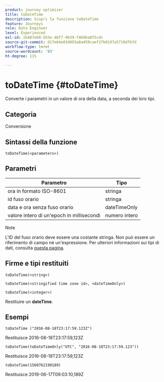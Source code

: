 ```yaml
---
product: journey optimizer
title: toDateTime
description: Scopri la funzione toDateTime
feature: Journeys
role: Data Engineer
level: Experienced
exl-id: 2b487e60-593e-4bf7-9639-f469ba0f5cdc
source-git-commit: d17e64e03d093a8a459caef2fb0197a5710dfb7d
workflow-type: tm+mt
source-wordcount: '93'
ht-degree: 11%

---
```


# toDateTime {#toDateTime}

Converte i parametri in un valore di ora della data, a seconda dei loro tipi.

## Categoria

Conversione

## Sintassi della funzione

`toDateTime(<parameters>)`

## Parametri

| Parametro | Tipo |
|-----------|------------------|
| ora in formato ISO-8601 | stringa |
| id fuso orario | stringa |
| data e ora senza fuso orario | dateTimeOnly |
| valore intero di un&#39;epoch in millisecondi | numero intero |

>[!NOTE]
>
>L&#39;ID del fuso orario deve essere una costante stringa. Non può essere un riferimento di campo né un&#39;espressione. Per ulteriori informazioni sui tipi di dati, consulta [questa pagina](../expression/data-types.md).

## Firme e tipi restituiti

`toDateTime(<string>)`

`toDateTime(<stringified time zone id>, <dateTimeOnly>)`

`toDateTime(<integer>)`

Restituire un **dateTime**.

<!--`toDateTime(<year>,<month>,<dayOfMonth>,<hour>,<minute>,<second>)`

Returns a date time with default time zone UTC.

`toDateTime(<year>,<month>,<dayOfMonth>)`
`toDateTime(<stringified timeZone>,<year>,<month>,<dayOfMonth>)`
`toDateTime(<timeZone>,<year>,<month>,<dayOfMonth>)`

Return a datetime where hour, minute and second set to 0.

`toDateTime(<stringified timeZone>,<year>,<month>,<dayOfMonth>,<hour>,<minute>,<second>)`
`toDateTime(<string>)`
`toDateTime(<string>,<integer>)`
`toDateTime(<stringified timeZone>,<dateTimeOnly)`

`toDateTime(<timeZone>,<integer>)`

Return a datetime.

-->

## Esempi

`toDateTime ("2016-08-18T23:17:59.123Z")`

Restituisce 2016-08-18T23:17:59,123Z

`toDateTime(toDateTimeOnly("UTC", "2016-08-18T23:17:59.123"))`

Restituisce 2016-08-18T23:17:59,123Z

`toDateTime(1560762190189)`

Restituisce 2019-06-17T09:03:10,189Z

<!--`toDateTime ("2016-08-18T23:17:59.123", "UTC")`

Returns 2016-08-18T23:17:59.123Z.

`toDateTime("Z",2016,8,18,23,17,59)`

Returns 2016-08-18T23:17:59.000Z.

`toDateTime("Z",2016,8,18)`

Returns 2016-08-18T00:00:00.000Z.-->
